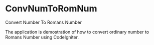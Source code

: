 # ConvNumToRomNum
Convert Number To Romans Number 

The application is demostration of how to convert ordinary number to Romans Number using CodeIgniter.
